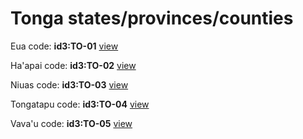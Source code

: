 # Tonga states/provinces/counties
Eua     code: **id3:TO-01**     [view](../export/geojson/medium/id3/to/01.geojson)     


Ha'apai     code: **id3:TO-02**     [view](../export/geojson/medium/id3/to/02.geojson)     


Niuas     code: **id3:TO-03**     [view](../export/geojson/medium/id3/to/03.geojson)     


Tongatapu     code: **id3:TO-04**     [view](../export/geojson/medium/id3/to/04.geojson)     


Vava'u     code: **id3:TO-05**     [view](../export/geojson/medium/id3/to/05.geojson)     

